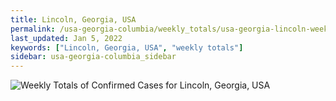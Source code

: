 ```yaml
---
title: Lincoln, Georgia, USA
permalink: /usa-georgia-columbia/weekly_totals/usa-georgia-lincoln-weekly_totals.html
last_updated: Jan 5, 2022
keywords: ["Lincoln, Georgia, USA", "weekly totals"]
sidebar: usa-georgia-columbia_sidebar
---
```


![Weekly Totals of Confirmed Cases for Lincoln, Georgia, USA](/covid_tracker/images/graphs/usa-georgia-lincoln-weekly_totals_graph.png)
